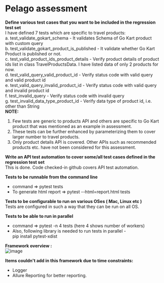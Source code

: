 # Pelago assessment

**Define various test cases that you want to be included in the regression test set**<br /> 
I have defined 7 tests which are specific to travel products:<br /> 
a. test_validate_gokart_schema - It validates Schema of Go Kart product with custom query <br /> 
b. test_validate_gokart_product_is_published - It validate whether Go Kart Product is published or not.<br /> 
c. test_valid_product_ids_product_details - Verify product details of product ids list in class TravelProductsData. I have listed data of only 2 products for now.<br /> 
d. test_valid_query_valid_product_id - Verify status code with valid query and valid product id<br /> 
e. test_valid_query_invalid_product_id -  Verify status code with valid query and invalid product id<br /> 
f. test_invalid_query - Verify status code with invalid query<br /> 
g. test_invalid_data_type_product_id - Verify data type of product id, i.e. other than String<br /> 
**NOTE:** 
1. Few tests are generic to products API and others are specific to Go Kart product that was mentioned as an example in assessment.
2. These tests can be further enhanced by parameterizing them to cover larger number to travel products.
3. Only product details API is covered. Other APIs such as recommended products etc. have not been considered for this assessment.

**Write an API test automation to cover some/all test cases defined in the regression test set**<br /> 
This is done. Code checked-in github covers API test automation.

**Tests to be runnable from the command line**<br /> 
- command => pytest tests<br /> 
- To generate html report => pytest --html=report.html tests<br /> 

**Tests to be configurable to run on various OSes ( Mac, Linux etc )**<br /> 
Tests are configured in such a way that they can be run on all OS.<br /> 

**Tests to be able to run in parallel**
- command => pytest -n 4 tests (here 4 shows number of workers)<br /> 
- Also, following library is needed to run tests in parallel -<br /> 
  pip install pytest-xdist<br /> 
  
**Framework overview :**<br /> 
![image](https://user-images.githubusercontent.com/53708382/123697752-e684ba80-d87a-11eb-966f-4bf883ebb80c.png)<br /> 

**Items couldn't add in this framework due to time constraints:**
- Logger<br /> 
- Allure Reporting for better reporting.<br /> 

